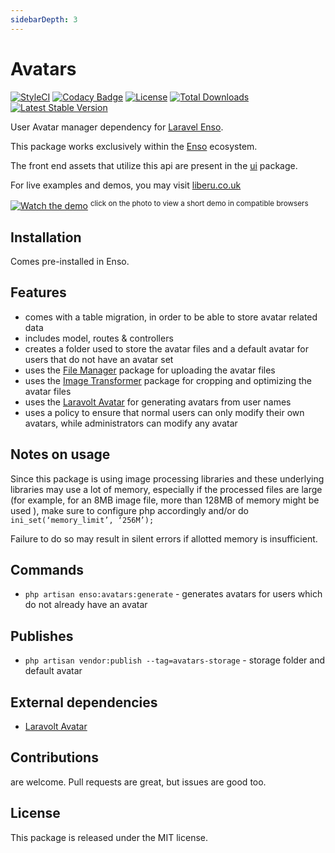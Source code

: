 ```yaml
---
sidebarDepth: 3
---
```


# Avatars

[![StyleCI](https://github.styleci.io/repos/94704466/shield?branch=master)](https://github.styleci.io/repos/94704466)
[![Codacy Badge](https://api.codacy.com/project/badge/Grade/d84efcf2530348d29f2ca573d06f7314)](https://www.codacy.com/app/laravel-enso/avatars?utm_source=github.com&amp;utm_medium=referral&amp;utm_content=laravel-enso/avatars&amp;utm_campaign=Badge_Grade)
[![License](https://poser.pugx.org/laravel-enso/avatars/license)](https://packagist.org/packages/laravel-enso/avatars)
[![Total Downloads](https://poser.pugx.org/laravel-enso/avatars/downloads)](https://packagist.org/packages/laravel-enso/avatars)
[![Latest Stable Version](https://poser.pugx.org/laravel-enso/avatars/version)](https://packagist.org/packages/laravel-enso/avatars)


User Avatar manager dependency for [Laravel Enso](https://github.com/laravel-enso/Enso).

This package works exclusively within the [Enso](https://github.com/laravel-enso/Enso) ecosystem.

The front end assets that utilize this api are present in the [ui](https://github.com/enso-ui/ui) package.

For live examples and demos, you may visit [liberu.co.uk](https://www.liberu.co.uk)

[![Watch the demo](https://laravel-enso.github.io/avatars/screenshots/bulma_cap001_thumb.png)](https://laravel-enso.github.io/avatars/videos/bulma_avatar_change.webm)
<sup>click on the photo to view a short demo in compatible browsers</sup>

## Installation

Comes pre-installed in Enso.

## Features

- comes with a table migration, in order to be able to store avatar related data
- includes model, routes & controllers
- creates a folder used to store the avatar files and a default avatar for users that do not have an avatar set
- uses the [File Manager](https://github.com/laravel-enso/FileManager) package for uploading the avatar files
- uses the [Image Transformer](https://github.com/laravel-enso/ImageTransformer) package for cropping and optimizing the avatar files
- uses the [Laravolt Avatar](https://github.com/laravolt/avatar) for generating avatars from user names
- uses a policy to ensure that normal users can only modify their own avatars, while administrators can modify any avatar 

## Notes on usage

Since this package is using image processing libraries and these underlying libraries may use a lot of memory, 
especially if the processed files are large (for example, for an 8MB image file, more than 128MB of memory might be used ),
make sure to configure php accordingly and/or do `ini_set(‘memory_limit’, ‘256M’);`   

Failure to do so may result in silent errors if allotted memory is insufficient.

## Commands

- `php artisan enso:avatars:generate` - generates avatars for users which do not already have an avatar

## Publishes

- `php artisan vendor:publish --tag=avatars-storage` - storage folder and default avatar

## External dependencies

 - [Laravolt Avatar](https://github.com/laravolt/avatar) 

## Contributions

are welcome. Pull requests are great, but issues are good too.

## License

This package is released under the MIT license.
